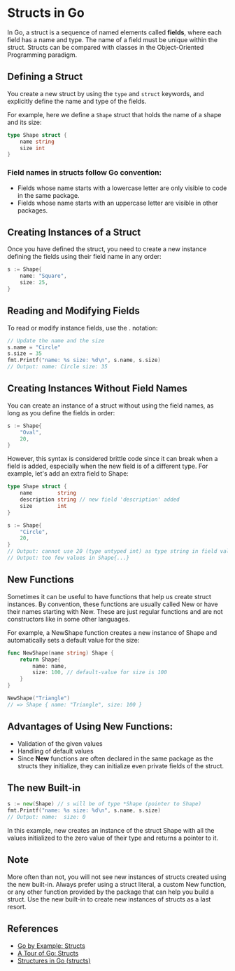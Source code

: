 # Structs in Go

In Go, a struct is a sequence of named elements called **fields**, where each field has a name and type. The name of a field must be unique within the struct. Structs can be compared with classes in the Object-Oriented Programming paradigm.

## Defining a Struct
You create a new struct by using the `type` and `struct` keywords, and explicitly define the name and type of the fields. 

For example, here we define a `Shape` struct that holds the name of a shape and its size:

```go
type Shape struct {
    name string
    size int
}
```

### Field names in structs follow Go convention:

* Fields whose name starts with a lowercase letter are only visible to code in the same package.
* Fields whose name starts with an uppercase letter are visible in other packages.

## Creating Instances of a Struct
Once you have defined the struct, you need to create a new instance defining the fields using their field name in any order:

```go
s := Shape{
    name: "Square",
    size: 25,
}
```

## Reading and Modifying Fields
To read or modify instance fields, use the . notation:

```go
// Update the name and the size
s.name = "Circle"
s.size = 35
fmt.Printf("name: %s size: %d\n", s.name, s.size)
// Output: name: Circle size: 35
```

## Creating Instances Without Field Names
You can create an instance of a struct without using the field names, as long as you define the fields in order:

```go
s := Shape{
	"Oval",
	20,
}
```

However, this syntax is considered brittle code since it can break when a field is added, especially when the new field is of a different type. For example, let's add an extra field to Shape:

```go 
type Shape struct {
    name        string
    description string // new field 'description' added
    size        int
}

s := Shape{
    "Circle",
    20,
}
// Output: cannot use 20 (type untyped int) as type string in field value
// Output: too few values in Shape{...}
```

## New Functions
Sometimes it can be useful to have functions that help us create struct instances. By convention, these functions are usually called New or have their names starting with New. These are just regular functions and are not constructors like in some other languages.

For example, a NewShape function creates a new instance of Shape and automatically sets a default value for the size:

```go 
func NewShape(name string) Shape {
    return Shape{
        name: name,
        size: 100, // default-value for size is 100
    }
}

NewShape("Triangle")
// => Shape { name: "Triangle", size: 100 }
```

## Advantages of Using New Functions:
* Validation of the given values
* Handling of default values
* Since **New** functions are often declared in the same package as the structs they initialize, they can initialize even private fields of the struct.

## The **new** Built-in
```go
s := new(Shape) // s will be of type *Shape (pointer to Shape)
fmt.Printf("name: %s size: %d\n", s.name, s.size)
// Output: name:  size: 0
```

In this example, new creates an instance of the struct Shape with all the values initialized to the zero value of their type and returns a pointer to it.

## Note
More often than not, you will not see new instances of structs created using the new built-in. Always prefer using a struct literal, a custom New function, or any other function provided by the package that can help you build a struct. Use the new built-in to create new instances of structs as a last resort.

## References
- [Go by Example: Structs](https://gobyexample.com/structs)
- [A Tour of Go: Structs](https://tour.golang.org/moretypes/2)
- [Structures in Go (structs)](https://golangbot.com/structs/)
